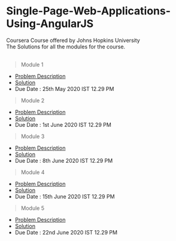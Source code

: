 # Single-Page-Web-Applications-Using-AngularJS
Coursera Course offered by Johns Hopkins University <br/>
The Solutions for all the modules for the course.<br />
<br/>
> Module 1
* [Problem Description](https://github.com/jhu-ep-coursera/fullstack-course5/blob/master/assignments/assignment1/Assignment-1.md)
* [Solution](https://atharva1701.github.io/Single-Page-Web-Applications-Using-AngularJS/module1-solution/)
* Due Date : 25th May 2020 IST 12.29 PM<br/>
> Module 2
* [Problem Description](https://github.com/jhu-ep-coursera/fullstack-course5/blob/master/assignments/assignment2/Assignment-2.md)
* [Solution](https://atharva1701.github.io/Single-Page-Web-Applications-Using-AngularJS/module2-solution/)
* Due Date : 1st June 2020 IST 12.29 PM
> Module 3
* [Problem Description](https://github.com/jhu-ep-coursera/fullstack-course5/blob/master/assignments/assignment3/Assignment-3.md)
* [Solution](https://atharva1701.github.io/Single-Page-Web-Applications-Using-AngularJS/module3-solution/)
* Due Date : 8th June 2020 IST 12.29 PM
> Module 4
* [Problem Description](https://github.com/jhu-ep-coursera/fullstack-course5/blob/master/assignments/assignment4/Assignment-4.md)
* [Solution](https://atharva1701.github.io/Single-Page-Web-Applications-Using-AngularJS/module4%20-solution/#!/)
* Due Date : 15th June 2020 IST 12.29 PM
> Module 5
* [Problem Description](https://github.com/jhu-ep-coursera/fullstack-course5/blob/master/assignments/assignment5/Assignment-5.md)
* [Solution](https://atharva1701.github.io/Single-Page-Web-Applications-Using-AngularJS/module5-assignment/)
* Due Date : 22nd June 2020 IST 12.29 PM


